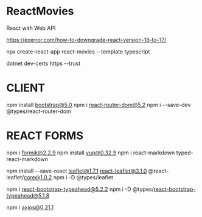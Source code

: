 # ReactMovies
React with Web API

https://exerror.com/how-to-downgrade-react-version-18-to-17/


npx create-react-app react-movies --template typescript

dotnet dev-certs https --trust




# CLIENT
npm install bootstrap@5.0
npm i react-router-dom@5.2
npm i --save-dev @types/react-router-dom

# REACT FORMS
npm i formik@2.2.9 
npm install yup@0.32.9
npm i react-markdown typed-react-markdown

npm install --save-react leaflet@1.7.1 react-leaflet@3.1.0 @react-leaflet/core@1.0.2
npm i -D @types/leaflet


npm i react-bootstrap-typeahead@5.2.2
npm i -D @types/react-bootstrap-typeahead@5.1.8

npm i axios@0.21.1